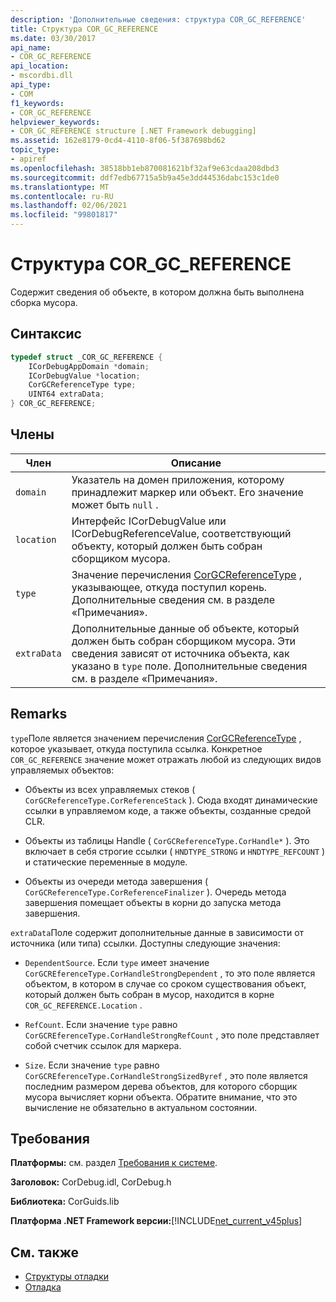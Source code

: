 ```yaml
---
description: 'Дополнительные сведения: структура COR_GC_REFERENCE'
title: Структура COR_GC_REFERENCE
ms.date: 03/30/2017
api_name:
- COR_GC_REFERENCE
api_location:
- mscordbi.dll
api_type:
- COM
f1_keywords:
- COR_GC_REFERENCE
helpviewer_keywords:
- COR_GC_REFERENCE structure [.NET Framework debugging]
ms.assetid: 162e8179-0cd4-4110-8f06-5f387698bd62
topic_type:
- apiref
ms.openlocfilehash: 38518bb1eb870081621bf32af9e63cdaa208dbd3
ms.sourcegitcommit: ddf7edb67715a5b9a45e3dd44536dabc153c1de0
ms.translationtype: MT
ms.contentlocale: ru-RU
ms.lasthandoff: 02/06/2021
ms.locfileid: "99801817"
---
```

# <a name="cor_gc_reference-structure"></a>Структура COR_GC_REFERENCE

Содержит сведения об объекте, в котором должна быть выполнена сборка мусора.  
  
## <a name="syntax"></a>Синтаксис  
  
```cpp  
typedef struct _COR_GC_REFERENCE {  
    ICorDebugAppDomain *domain;
    ICorDebugValue *location;  
    CorGCReferenceType type;  
    UINT64 extraData;  
} COR_GC_REFERENCE;  
```  
  
## <a name="members"></a>Члены  
  
|Член|Описание|  
|------------|-----------------|  
|`domain`|Указатель на домен приложения, которому принадлежит маркер или объект. Его значение может быть `null` .|  
|`location`|Интерфейс ICorDebugValue или ICorDebugReferenceValue, соответствующий объекту, который должен быть собран сборщиком мусора.|  
|`type`|Значение перечисления [CorGCReferenceType](corgcreferencetype-enumeration.md) , указывающее, откуда поступил корень. Дополнительные сведения см. в разделе «Примечания».|  
|`extraData`|Дополнительные данные об объекте, который должен быть собран сборщиком мусора. Эти сведения зависят от источника объекта, как указано в `type` поле. Дополнительные сведения см. в разделе «Примечания».|  
  
## <a name="remarks"></a>Remarks  

 `type`Поле является значением перечисления [CorGCReferenceType](corgcreferencetype-enumeration.md) , которое указывает, откуда поступила ссылка. Конкретное `COR_GC_REFERENCE` значение может отражать любой из следующих видов управляемых объектов:  
  
- Объекты из всех управляемых стеков ( `CorGCReferenceType.CorReferenceStack` ). Сюда входят динамические ссылки в управляемом коде, а также объекты, созданные средой CLR.  
  
- Объекты из таблицы Handle ( `CorGCReferenceType.CorHandle*` ). Это включает в себя строгие ссылки ( `HNDTYPE_STRONG` и `HNDTYPE_REFCOUNT` ) и статические переменные в модуле.  
  
- Объекты из очереди метода завершения ( `CorGCReferenceType.CorReferenceFinalizer` ). Очередь метода завершения помещает объекты в корни до запуска метода завершения.  
  
 `extraData`Поле содержит дополнительные данные в зависимости от источника (или типа) ссылки. Доступны следующие значения:  
  
- `DependentSource`. Если `type` имеет значение `CorGCREferenceType.CorHandleStrongDependent` , то это поле является объектом, в котором в случае со сроком существования объект, который должен быть собран в мусор, находится в корне `COR_GC_REFERENCE.Location` .  
  
- `RefCount`. Если значение `type` равно `CorGCREferenceType.CorHandleStrongRefCount` , это поле представляет собой счетчик ссылок для маркера.  
  
- `Size`. Если значение `type` равно `CorGCREferenceType.CorHandleStrongSizedByref` , это поле является последним размером дерева объектов, для которого сборщик мусора вычисляет корни объекта. Обратите внимание, что это вычисление не обязательно в актуальном состоянии.  
  
## <a name="requirements"></a>Требования  

 **Платформы:** см. раздел [Требования к системе](../../get-started/system-requirements.md).  
  
 **Заголовок:** CorDebug.idl, CorDebug.h  
  
 **Библиотека:** CorGuids.lib  
  
 **Платформа .NET Framework версии:**[!INCLUDE[net_current_v45plus](../../../../includes/net-current-v45plus-md.md)]  
  
## <a name="see-also"></a>См. также

- [Структуры отладки](debugging-structures.md)
- [Отладка](index.md)
